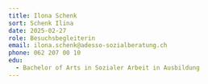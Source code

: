 ```yaml
---
title: Ilona Schenk
sort: Schenk Ilina
date: 2025-02-27
role: Besuchsbegleiterin
email: ilona.schenk@adesso-sozialberatung.ch
phone: 062 207 00 10
edu:
  - Bachelor of Arts in Sozialer Arbeit in Ausbildung
---
```

